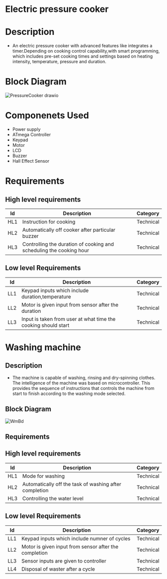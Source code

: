 
# Electric pressure cooker
# Description 
* An electric pressure cooker with advanced features like integrates a timer.Depending on cooking control capability,with smart programming, which
includes pre-set cooking times and settings based on heating intensity, temperature, pressure and duration.

# Block Diagram
![PressureCooker drawio](https://user-images.githubusercontent.com/46956641/154857368-41b5291c-adef-4f66-b62e-99390bf4935c.png)

# Componenets Used
* Power supply
* ATmega Controller
* Keypad
* Motor
* LCD
* Buzzer
* Hall Effect Sensor
# Requirements
## High level requirements
| Id | Description | Category | 
|----|-------------|---------|
|HL1|Instruction for cooking|Technical|
|HL2|Automatically off cooker after particular buzzer | Technical|
|HL3|Controlling the duration of cooking and scheduling the cooking hour |Technical|

## Low level Requirements
| Id | Description | Category |
|----|-------------|---------|
|LL1|Keypad inputs which include duration,temperature|Technical|
|LL2|Motor is given input from sensor after the duration|Technical|
|LL3|Input is taken from user at what time the cooking should start|Technical|


# Washing machine
## Description 
* The machine is capable of washing, rinsing and dry-spinning clothes. The intelligence of the machine was based on microcontroller. This provides the sequence of instructions that controls the machine from start to finish according to the washing mode selected.
## Block Diagram
![WmBd](https://user-images.githubusercontent.com/46956641/155152597-ba604f46-1210-4bcb-8890-e5d5064e8a0d.png)


## Requirements
## High level requirements 
| Id | Description | Category | 
|----|-------------|---------|
|HL1|Mode for washing|Technical|
|HL2|Automatically off the task of washing after completion| Technical|
|HL3|Controlling the water level |Technical|
## Low level Requirements
| Id | Description | Category |
|----|-------------|---------|
|LL1|Keypad inputs which include numner of cycles|Technical|
|LL2|Motor is given input from sensor after the completion|Technical|
|LL3|Sensor inputs are given to controller|Technical|
|LL4|Disposal of waster after a cycle|Technical|



